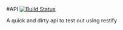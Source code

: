 #API [![Build Status](http://img.shields.io/travis/borderly/backend-api.svg?style=flat-square)](https://travis-ci.org/borderly/backend-api)

A quick and dirty api to test out using restify
